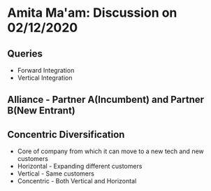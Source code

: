 # Amita Ma'am: Discussion on 02/12/2020

## Queries
- Forward Integration
- Vertical Integration

## Alliance - Partner A(Incumbent) and Partner B(New Entrant)

## Concentric Diversification
- Core of company from which it can move to a new tech and new customers
- Horizontal - Expanding different customers
- Vertical - Same customers
- Concentric - Both Vertical and Horizontal

## 